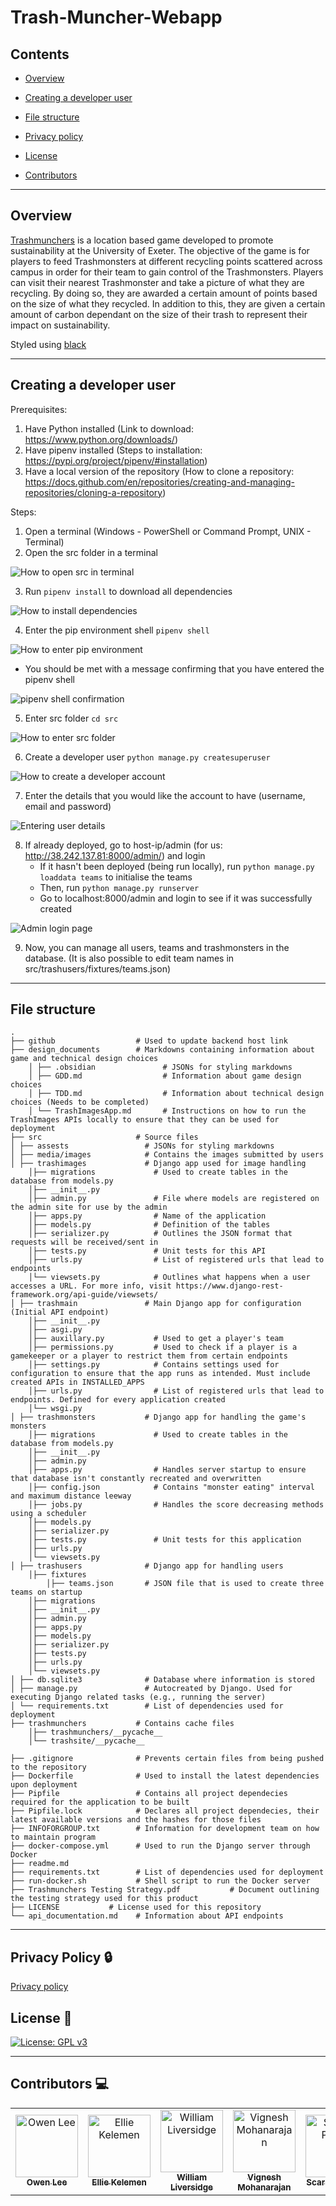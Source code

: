 # Trash-Muncher-Webapp

## Contents

- [Overview](https://github.com/KermityOwen/Trash-Muncher-Webapp#overview)

- [Creating a developer user](https://github.com/KermityOwen/Trash-Muncher-Webapp#creating-a-developer-user)

- [File structure](https://github.com/KermityOwen/Trash-Muncher-Webapp#file-structure) 

- [Privacy policy](https://github.com/KermityOwen/Trash-Muncher-Webapp/blob/main/readme.md#privacy-policy-lock)

- [License](https://github.com/KermityOwen/Trash-Muncher-Webapp/blob/main/readme.md#license-page_with_curl)

- [Contributors](https://github.com/KermityOwen/Trash-Muncher-Webapp/blob/main/readme.md#contributors-computer)

---

## Overview

[Trashmunchers](https://www.trashmunchers.co.uk/) is a location based game developed to promote sustainability at the University of Exeter. The objective of the game is for players to feed Trashmonsters at different recycling points scattered across campus in order for their team to gain control of the Trashmonsters. Players can visit their nearest Trashmonster and take a picture of what they are recycling. By doing so, they are awarded a certain amount of points based on the size of what they recycled. In addition to this, they are given a certain amount of carbon dependant on the size of their trash to represent their impact on sustainability. 

Styled using [black](https://pypi.org/project/black/#:~:text=Black%20is%20the%20uncompromising%20Python,energy%20for%20more%20important%20matters.)

---

## Creating a developer user

Prerequisites:
1. Have Python installed (Link to download: https://www.python.org/downloads/)
2. Have pipenv installed (Steps to installation: https://pypi.org/project/pipenv/#installation)
3. Have a local version of the repository (How to clone a repository: https://docs.github.com/en/repositories/creating-and-managing-repositories/cloning-a-repository)

Steps:
1. Open a terminal (Windows - PowerShell or Command Prompt, UNIX - Terminal)
2. Open the src folder in a terminal 

![How to open src in terminal](https://cdn.discordapp.com/attachments/796358887396999198/1084816785104183346/image.png)

3. Run ```pipenv install``` to download all dependencies

![How to install dependencies](https://cdn.discordapp.com/attachments/796358887396999198/1084817425477927012/image.png)

4. Enter the pip environment shell ```pipenv shell```

![How to enter pip environment](https://cdn.discordapp.com/attachments/796358887396999198/1084817618604662784/image.png)

- You should be met with a message confirming that you have entered the pipenv shell

![pipenv shell confirmation](https://cdn.discordapp.com/attachments/796358887396999198/1084817674418270289/image.png)

5. Enter src folder ```cd src```

![How to enter src folder](https://cdn.discordapp.com/attachments/796358887396999198/1084817966815789056/image.png)

6. Create a developer user ```python manage.py createsuperuser```

![How to create a developer account](https://cdn.discordapp.com/attachments/796358887396999198/1084818356651163750/image.png)

7. Enter the details that you would like the account to have (username, email and password) 

![Entering user details](https://cdn.discordapp.com/attachments/796358887396999198/1084818641377316954/image.png)

8. If already deployed, go to host-ip/admin (for us: http://38.242.137.81:8000/admin/) and login
   - If it hasn't been deployed (being run locally), run ```python manage.py loaddata teams``` to initialise the teams
   - Then, run ```python manage.py runserver```
   - Go to localhost:8000/admin and login to see if it was successfully created

![Admin login page](https://cdn.discordapp.com/attachments/796358887396999198/1084569132894269570/image.png)

9. Now, you can manage all users, teams and trashmonsters in the database. (It is also possible to edit team names in src/trashusers/fixtures/teams.json)

---

## File structure
```
.
├── github                  # Used to update backend host link 
├── design_documents        # Markdowns containing information about game and technical design choices
    │ ├── .obsidian               # JSONs for styling markdowns  
    │ ├── GDD.md                  # Information about game design choices
    │ ├── TDD.md                  # Information about technical design choices (Needs to be completed)
    │ └── TrashImagesApp.md       # Instructions on how to run the TrashImages APIs locally to ensure that they can be used for deployment
├── src                     # Source files 
│ ├── assests                 # JSONs for styling markdowns  
│ ├── media/images            # Contains the images submitted by users
│ ├── trashimages             # Django app used for image handling
    │├── migrations             # Used to create tables in the database from models.py  
    │├── __init__.py
    │├── admin.py               # File where models are registered on the admin site for use by the admin
    │├── apps.py                # Name of the application  
    │├── models.py              # Definition of the tables 
    │├── serializer.py          # Outlines the JSON format that requests will be received/sent in  
    │├── tests.py               # Unit tests for this API
    │├── urls.py                # List of registered urls that lead to endpoints                
    │└── viewsets.py            # Outlines what happens when a user accesses a URL. For more info, visit https://www.django-rest-framework.org/api-guide/viewsets/
│ ├── trashmain               # Main Django app for configuration (Initial API endpoint)
	│├── __init__.py  
	│├── asgi.py
	│├── auxillary.py           # Used to get a player's team 
	│├── permissions.py         # Used to check if a player is a gamekeeper or a player to restrict them from certain endpoints   
	│├── settings.py            # Contains settings used for configuration to ensure that the app runs as intended. Must include created APIs in INSTALLED_APPS
	│├── urls.py                # List of registered urls that lead to endpoints. Defined for every application created               
	│└── wsgi.py    
│ ├── trashmonsters           # Django app for handling the game's monsters
    │├── migrations             # Used to create tables in the database from models.py  
    │├── __init__.py
    │├── admin.py               
    │├── apps.py                # Handles server startup to ensure that database isn't constantly recreated and overwritten
    │├── config.json            # Contains "monster eating" interval and maximum distance leeway   
    │├── jobs.py                # Handles the score decreasing methods using a scheduler    
    │├── models.py              
    │├── serializer.py 
    │├── tests.py               # Unit tests for this application
    │├── urls.py                                
    │└── viewsets.py 
│ ├── trashusers              # Django app for handling users
	│├── fixtures                
		│├── teams.json       # JSON file that is used to create three teams on startup 
	│├── migrations               
	│├── __init__.py
	│├── admin.py               
	│├── apps.py                 
	│├── models.py               
	│├── serializer.py            
	│├── tests.py               
	│├── urls.py                                
	│└── viewsets.py             
│ ├── db.sqlite3              # Database where information is stored 
│ ├── manage.py               # Autocreated by Django. Used for executing Django related tasks (e.g., running the server)
│ └── requirements.txt        # List of dependencies used for deployment
├── trashmunchers           # Contains cache files
    │├── trashmunchers/__pycache__        
    │└── trashsite/__pycache__         
 
├── .gitignore              # Prevents certain files from being pushed to the repository
├── Dockerfile              # Used to install the latest dependencies upon deployment 
├── Pipfile                 # Contains all project dependecies required for the application to be built 
├── Pipfile.lock            # Declares all project dependecies, their latest available versions and the hashes for those files
├── INFOFORGROUP.txt        # Information for development team on how to maintain program
├── docker-compose.yml      # Used to run the Django server through Docker 
├── readme.md               
├── requirements.txt        # List of dependencies used for deployment
├── run-docker.sh           # Shell script to run the Docker server 
├── Trashmunchers Testing Strategy.pdf           # Document outlining the testing strategy used for this product
├── LICENSE           # License used for this repository  
└── api_documentation.md    # Information about API endpoints
```

---

## Privacy Policy :lock:

[Privacy policy](tm_privacy_policy.pdf)


## License :page_with_curl:

[![License: GPL v3](https://img.shields.io/badge/License-GPLv3-blue.svg)](https://www.gnu.org/licenses/gpl-3.0)

---

## Contributors :computer: 

<table>
  <tbody>
    <tr>
      <td align="center"><a href="https://github.com/KermityOwen"><img src="https://avatars.githubusercontent.com/u/47197696?v=4" width="100px;" alt="Owen Lee"/><br /><sub><b>Owen Lee</b></sub></a></td>
	  <td align="center"><a href="https://github.com/whoisEllie"><img src="https://avatars.githubusercontent.com/u/37041249?v=4" width="100px;" alt="Ellie Kelemen"/><br /><sub><b>Ellie Kelemen</b></sub></a></td>
	  <td align="center"><a href="https://github.com/TerraTree"><img src="https://avatars.githubusercontent.com/u/22399437?v=4" width="100px;" alt="William Liversidge"/><br /><sub><b>William Liversidge</b></sub></a></td>
	  <td align="center"><a href="https://github.com/vigneshmohan2002"><img src="https://avatars.githubusercontent.com/u/85409344?v=4" width="100px;" alt="Vignesh Mohanarajan"/><br /><sub><b>Vignesh Mohanarajan</b></sub></a></td>
	  <td align="center"><a href="https://github.com/scarlettp1619"><img src="https://avatars.githubusercontent.com/u/95775118?v=4" width="100px;" alt="Scarlett Parker"/><br /><sub><b>Scarlett Parker</b></sub></a></td>
	  <td align="center"><a href="https://github.com/FBWWTeto"><img src="https://avatars.githubusercontent.com/u/93519490?v=4" width="100px;" alt="Malik Besta"/><br /><sub><b>Malik Besta</b></sub></a></td>
	  </tr>
  </tbody>
</table>

